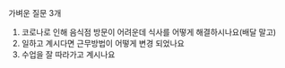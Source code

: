 가벼운 질문 3개

1. 코로나로 인해 음식점 방문이 어려운데 식사를 어떻게 해결하시나요(배달 말고)
2. 일하고 계시다면 근무방법이 어떻게 변경 되었나요
3. 수업을 잘 따라가고 계시나요